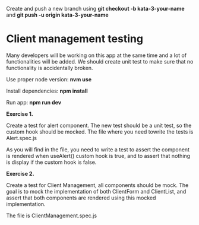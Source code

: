 Create and push a new branch using **git checkout -b kata-3-your-name** and **git push -u origin kata-3-your-name**

# **Client management testing**
Many developers will be working on this app at the same time and a lot of functionalities will be added. We should create unit test to make sure that no functionality is accidentally broken.


Use proper node version: **nvm use**

Install dependencies: **npm install**

Run app: **npm run dev**

**Exercise 1.**

Create a test for alert component. The new test should be a unit test, so the custom hook should be mocked. The file where you need towrite the tests is Alert.spec.js

As you will find in the file, you need to write a test to assert the component is rendered when useAlert() custom hook is true, and to assert that nothing is display if the custom hook is false.


**Exercise 2.**

Create a test for Client Management, all components should be mock. The goal is to mock the implementation of both ClientForm and ClientList, and assert that both components are rendered using this mocked implementation.

The file is ClientManagement.spec.js
